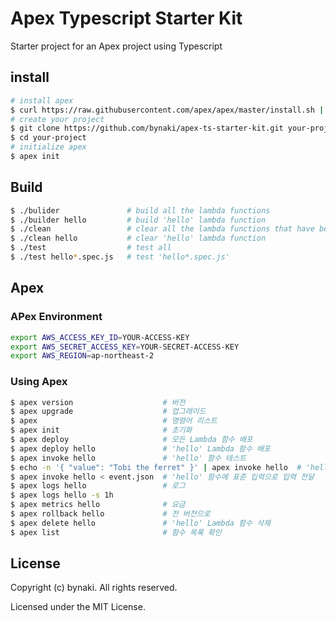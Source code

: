 # Apex Typescript Starter Kit

Starter project for an Apex project using Typescript


## install

```bash
# install apex
$ curl https://raw.githubusercontent.com/apex/apex/master/install.sh | sh
# create your project
$ git clone https://github.com/bynaki/apex-ts-starter-kit.git your-project
$ cd your-project
# initialize apex
$ apex init
```


## Build

```bash
$ ./bulider               # build all the lambda functions
$ ./builder hello         # build 'hello' lambda function
$ ./clean                 # clear all the lambda functions that have been built.
$ ./clean hello           # clear 'hello' lambda function
$ ./test                  # test all
$ ./test hello*.spec.js   # test 'hello*.spec.js'
```


## Apex

### APex Environment

```bash
export AWS_ACCESS_KEY_ID=YOUR-ACCESS-KEY
export AWS_SECRET_ACCESS_KEY=YOUR-SECRET-ACCESS-KEY
export AWS_REGION=ap-northeast-2
```

### Using Apex

```bash
$ apex version                    # 버전
$ apex upgrade                    # 업그래이드
$ apex                            # 명령어 리스트
$ apex init                       # 초기화
$ apex deploy                     # 모든 Lambda 함수 배포
$ apex deploy hello               # 'hello' Lambda 함수 배포
$ apex invoke hello               # 'hello' 함수 테스트
$ echo -n '{ "value": "Tobi the ferret" }' | apex invoke hello  # 'hello' 함수에 파이프로 입력 전달
$ apex invoke hello < event.json  # 'hello' 함수에 표준 입력으로 입력 전달
$ apex logs hello                 # 로그
$ apex logs hello -s 1h
$ apex metrics hello              # 요금
$ apex rollback hello             # 전 버전으로
$ apex delete hello               # 'hello' Lambda 함수 삭제
$ apex list                       # 함수 목록 확인
```


## License

Copyright (c) bynaki. All rights reserved.

Licensed under the MIT License.
